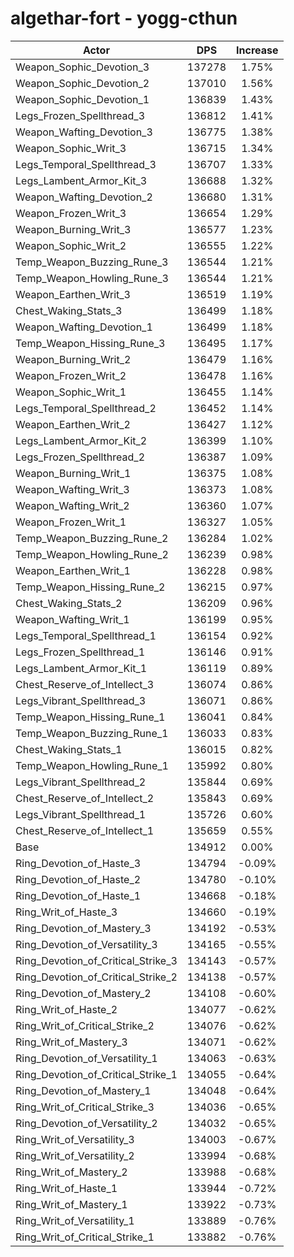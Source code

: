 # algethar-fort - yogg-cthun
| Actor | DPS | Increase |
|---|:---:|:---:|
|Weapon_Sophic_Devotion_3|137278|1.75%|
|Weapon_Sophic_Devotion_2|137010|1.56%|
|Weapon_Sophic_Devotion_1|136839|1.43%|
|Legs_Frozen_Spellthread_3|136812|1.41%|
|Weapon_Wafting_Devotion_3|136775|1.38%|
|Weapon_Sophic_Writ_3|136715|1.34%|
|Legs_Temporal_Spellthread_3|136707|1.33%|
|Legs_Lambent_Armor_Kit_3|136688|1.32%|
|Weapon_Wafting_Devotion_2|136680|1.31%|
|Weapon_Frozen_Writ_3|136654|1.29%|
|Weapon_Burning_Writ_3|136577|1.23%|
|Weapon_Sophic_Writ_2|136555|1.22%|
|Temp_Weapon_Buzzing_Rune_3|136544|1.21%|
|Temp_Weapon_Howling_Rune_3|136544|1.21%|
|Weapon_Earthen_Writ_3|136519|1.19%|
|Chest_Waking_Stats_3|136499|1.18%|
|Weapon_Wafting_Devotion_1|136499|1.18%|
|Temp_Weapon_Hissing_Rune_3|136495|1.17%|
|Weapon_Burning_Writ_2|136479|1.16%|
|Weapon_Frozen_Writ_2|136478|1.16%|
|Weapon_Sophic_Writ_1|136455|1.14%|
|Legs_Temporal_Spellthread_2|136452|1.14%|
|Weapon_Earthen_Writ_2|136427|1.12%|
|Legs_Lambent_Armor_Kit_2|136399|1.10%|
|Legs_Frozen_Spellthread_2|136387|1.09%|
|Weapon_Burning_Writ_1|136375|1.08%|
|Weapon_Wafting_Writ_3|136373|1.08%|
|Weapon_Wafting_Writ_2|136360|1.07%|
|Weapon_Frozen_Writ_1|136327|1.05%|
|Temp_Weapon_Buzzing_Rune_2|136284|1.02%|
|Temp_Weapon_Howling_Rune_2|136239|0.98%|
|Weapon_Earthen_Writ_1|136228|0.98%|
|Temp_Weapon_Hissing_Rune_2|136215|0.97%|
|Chest_Waking_Stats_2|136209|0.96%|
|Weapon_Wafting_Writ_1|136199|0.95%|
|Legs_Temporal_Spellthread_1|136154|0.92%|
|Legs_Frozen_Spellthread_1|136146|0.91%|
|Legs_Lambent_Armor_Kit_1|136119|0.89%|
|Chest_Reserve_of_Intellect_3|136074|0.86%|
|Legs_Vibrant_Spellthread_3|136071|0.86%|
|Temp_Weapon_Hissing_Rune_1|136041|0.84%|
|Temp_Weapon_Buzzing_Rune_1|136033|0.83%|
|Chest_Waking_Stats_1|136015|0.82%|
|Temp_Weapon_Howling_Rune_1|135992|0.80%|
|Legs_Vibrant_Spellthread_2|135844|0.69%|
|Chest_Reserve_of_Intellect_2|135843|0.69%|
|Legs_Vibrant_Spellthread_1|135726|0.60%|
|Chest_Reserve_of_Intellect_1|135659|0.55%|
|Base|134912|0.00%|
|Ring_Devotion_of_Haste_3|134794|-0.09%|
|Ring_Devotion_of_Haste_2|134780|-0.10%|
|Ring_Devotion_of_Haste_1|134668|-0.18%|
|Ring_Writ_of_Haste_3|134660|-0.19%|
|Ring_Devotion_of_Mastery_3|134192|-0.53%|
|Ring_Devotion_of_Versatility_3|134165|-0.55%|
|Ring_Devotion_of_Critical_Strike_3|134143|-0.57%|
|Ring_Devotion_of_Critical_Strike_2|134138|-0.57%|
|Ring_Devotion_of_Mastery_2|134108|-0.60%|
|Ring_Writ_of_Haste_2|134077|-0.62%|
|Ring_Writ_of_Critical_Strike_2|134076|-0.62%|
|Ring_Writ_of_Mastery_3|134071|-0.62%|
|Ring_Devotion_of_Versatility_1|134063|-0.63%|
|Ring_Devotion_of_Critical_Strike_1|134055|-0.64%|
|Ring_Devotion_of_Mastery_1|134048|-0.64%|
|Ring_Writ_of_Critical_Strike_3|134036|-0.65%|
|Ring_Devotion_of_Versatility_2|134032|-0.65%|
|Ring_Writ_of_Versatility_3|134003|-0.67%|
|Ring_Writ_of_Versatility_2|133994|-0.68%|
|Ring_Writ_of_Mastery_2|133988|-0.68%|
|Ring_Writ_of_Haste_1|133944|-0.72%|
|Ring_Writ_of_Mastery_1|133922|-0.73%|
|Ring_Writ_of_Versatility_1|133889|-0.76%|
|Ring_Writ_of_Critical_Strike_1|133882|-0.76%|
